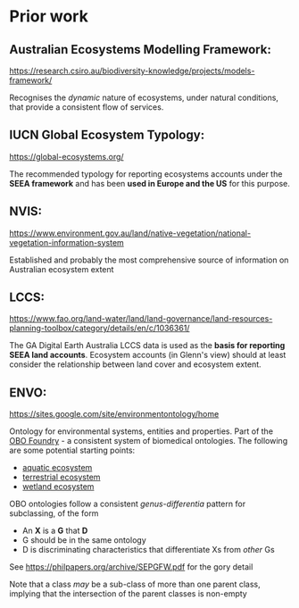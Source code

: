 # Prior work

## Australian Ecosystems Modelling Framework: 
https://research.csiro.au/biodiversity-knowledge/projects/models-framework/

Recognises the _dynamic_ nature of ecosystems, under natural conditions, that provide a consistent flow of services.

## IUCN Global Ecosystem Typology: 
https://global-ecosystems.org/

The recommended typology for reporting ecosystems accounts under the **SEEA framework** and has been **used in Europe and the US** for this purpose.

## NVIS: 
https://www.environment.gov.au/land/native-vegetation/national-vegetation-information-system

Established and probably the most comprehensive source of information on Australian ecosystem extent

## LCCS: 
https://www.fao.org/land-water/land/land-governance/land-resources-planning-toolbox/category/details/en/c/1036361/

The GA Digital Earth Australia LCCS data is used as the **basis for reporting SEEA land accounts**. Ecosystem accounts (in Glenn's view) should at least consider the relationship between land cover and ecosystem extent.

## ENVO:
https://sites.google.com/site/environmentontology/home

Ontology for environmental systems, entities and properties. 
Part of the [OBO Foundry](http://obofoundry.org/) - a consistent system of biomedical ontologies. The following are some potential starting points: 

- [aquatic ecosystem](http://www.ebi.ac.uk/ols4/ontologies/envo/classes/http%253A%252F%252Fpurl.obolibrary.org%252Fobo%252FENVO_01001787)
- [terrestrial ecosystem](https://www.ebi.ac.uk/ols/ontologies/envo/terms?iri=http%3A%2F%2Fpurl.obolibrary.org%2Fobo%2FENVO_01001790)
- [wetland ecosystem](https://www.ebi.ac.uk/ols/ontologies/envo/terms?iri=http%3A%2F%2Fpurl.obolibrary.org%2Fobo%2FENVO_01001209&lang=en&viewMode=All&siblings=false)

OBO ontologies follow a consistent _genus-differentia_ pattern for subclassing, of the form 
- An **X** is a **G** that **D**
- G should be in the same ontology
- D is discriminating characteristics that differentiate Xs from _other_ Gs

See https://philpapers.org/archive/SEPGFW.pdf for the gory detail 

Note that a class _may_ be a sub-class of more than one parent class, implying that the intersection of the parent classes is non-empty
